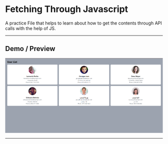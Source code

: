 # Fetching Through Javascript

A practice File that helps to learn about how to get the contents through API calls with the help of JS.

---

## Demo / Preview

<!-- Add a screenshot, video, or link to live demo -->
![Demo Screenshot](./image.png)  

---
